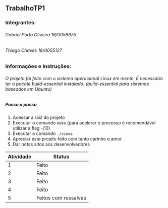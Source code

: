 ## TrabalhoTP1

### Integrantes:
###### Gabriel Porto Oliveira 18/0058975
###### Thiago Chaves 18/0055127

### Informações e Instruções:

###### O projeto foi feito com o sistema operacional Linux em mente. É necessário ter o pacote build-essential instalado. (build-essential para sistemas baseados em Ubuntu)
##### Passo a passo

1.  Acessar a raiz do projeto
2.  Executar o comando `make` (para acelerar o processo é recomendável utilizar a flag -j10)
3. Executar o comando `./views`
4. Apreciar este projeto feito com tanto carinho e amor
5. Dar notas altos aos desenvolvedores




Atividade | Status
------------ | -------------
1 | Feito
2 | Feito
3 | Feito
4 | Feito
5 | Feitos com ressalvas
